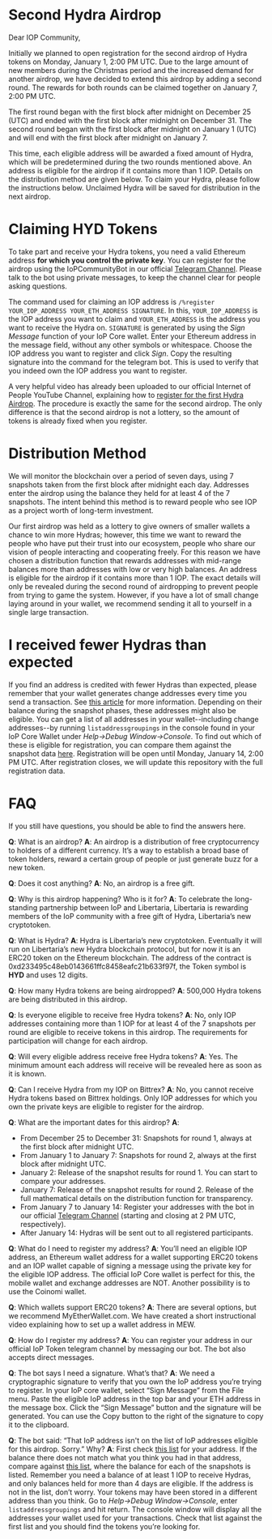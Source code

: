 Second Hydra Airdrop
====================

Dear IOP Community,

Initially we planned to open registration for the second airdrop of Hydra tokens on Monday, January 1, 2:00 PM UTC. Due to the large amount of new members during the Christmas period and the increased demand for another airdrop, we have decided to extend this airdrop by adding a second round. The rewards for both rounds can be claimed together on January 7, 2:00 PM UTC. 

The first round began with the first block after midnight on December 25 (UTC) and ended with the first block after midnight on December 31. The second round began with the first block after midnight on January 1 (UTC) and will end with the first block after midnight on January 7.

This time, each eligible address will be awarded a fixed amount of Hydra, which will be predetermined during the two rounds mentioned above. An address is eligible for the airdrop if it contains more than 1 IOP. Details on the distribution method are given below. To claim your Hydra, please follow the instructions below. Unclaimed Hydra will be saved for distribution in the next airdrop.

Claiming HYD Tokens
===================

To take part and receive your Hydra tokens, you need a valid Ethereum address **for which you control the private key**. You can register for the airdrop using the IoPCommunityBot in our official [Telegram Channel](https://t.me/IoPofficial). Please talk to the bot using private messages, to keep the channel clear for people asking questions. 

The command used for claiming an IOP address is `/%register YOUR_IOP_ADDRESS YOUR_ETH_ADDRESS SIGNATURE`. In this, `YOUR_IOP_ADDRESS` is the IOP address you want to claim and `YOUR_ETH_ADDRESS` is the address you want to receive the Hydra on. `SIGNATURE` is generated by using the *Sign Message* function of your IoP Core wallet. Enter your Ethereum address in the message field, without any other symbols or whitespace. Choose the IOP address you want to register and click *Sign*. Copy the resulting signature into the command for the telegram bot. This is used to verify that you indeed own the IOP address you want to register.

A very helpful video has already been uploaded to our official Internet of People YouTube Channel, explaining how to [register for the first Hydra Airdrop](https://youtu.be/hvMySKfQZ7Q). The procedure is exactly the same for the second airdrop. The only difference is that the second airdrop is not a lottery, so the amount of tokens is already fixed when you register.

Distribution Method
===================
We will monitor the blockchain over a period of seven days, using 7 snapshots taken from the first block after midnight each day. Addresses enter the airdrop using the balance they held for at least 4 of the 7 snapshots. The intent behind this method is to reward people who see IOP as a project worth of long-term investment.

Our first airdrop was held as a lottery to give owners of smaller wallets a chance to win more Hydras; however, this time we want to reward the people who have put their trust into our ecosystem, people who share our vision of people interacting and cooperating freely. For this reason we have chosen a distribution function that rewards addresses with mid-range balances more than addresses with low or very high balances. An address is eligible for the airdrop if it contains more than 1 IOP. The exact details will only be revealed during the second round of airdropping to prevent people from trying to game the system. However, if you have a lot of small change laying around in your wallet, we recommend sending it all to yourself in a single large transaction.

I received fewer Hydras than expected
=====================================

If you find an address is credited with fewer Hydras than expected, please remember that your wallet generates change addresses every time you send a transaction. See [this article](https://iop.global/change-addresses/) for more information. Depending on their balance during the snapshot phases, these addresses might also be eligible. You can get a list of all addresses in your wallet--including change addresses--by running `listaddressgroupings` in the console found in your IoP Core Wallet under *Help->Debug Window->Console*. To find out which of these is eligible for registration, you can compare them against the snapshot data [here](src/data/round1/balances_eligible.json). 
Registration will be open until Monday, January 14, 2:00 PM UTC. After registration closes, we will update this repository with the full registration data. 



# FAQ


If you still have questions, you should be able to find the answers here.

**Q**: What is an airdrop?
**A**: An airdrop is a distribution of free cryptocurrency to holders of a different currency. It’s a way to establish a broad base of token holders, reward a certain group of people or just generate buzz for a new token.

**Q**: Does it cost anything?
**A**: No, an airdrop is a free gift.

**Q**: Why is this airdrop happening? Who is it for?
**A**: To celebrate the long-standing partnership between IoP and Libertaria, Libertaria is rewarding members of the IoP community with a free gift of Hydra, Libertaria’s new cryptotoken.

**Q**: What is Hydra?
**A**: Hydra is Libertaria’s new cryptotoken. Eventually it will run on Libertaria’s new Hydra blockchain protocol, but for now it is an ERC20 token on the Ethereum blockchain. The address of the contract is 0xd233495c48eb0143661ffc8458eafc21b633f97f, the Token symbol is **HYD** and uses 12 digits.

**Q**: How many Hydra tokens are being airdropped?
**A**: 500,000 Hydra tokens are being distributed in this airdrop.

**Q**: Is everyone eligible to receive free Hydra tokens?
**A**: No, only IOP addresses containing more than 1 IOP for at least 4 of the 7 snapshots per round are eligible to receive tokens in this airdrop. The requirements for participation will change for each airdrop.

**Q**: Will every eligible address receive free Hydra tokens?
**A**: Yes. The minimum amount each address will receive will be revealed here as soon as it is known.

**Q**: Can I receive Hydra from my IOP on Bittrex?
**A**: No, you cannot receive Hydra tokens based on Bittrex holdings. Only IOP addresses for which you own the private keys are eligible to register for the airdrop.

**Q**: What are the important dates for this airdrop?
**A**: 
- From December 25 to December 31: Snapshots for round 1, always at the first block after midnight UTC.
- From January 1 to January 7: Snapshots for round 2, always at the first block after midnight UTC. 
- January 2: Release of the snapshot results for round 1. You can start to compare your addresses.
- January 7: Release of the snapshot results for round 2. Release of the full mathematical details on the distribution function for transparency.
- From January 7 to January 14: Register your addresses with the bot in our official [Telegram Channel](https://t.me/IoPofficial) (starting and closing at 2 PM UTC, respectively).
- After January 14: Hydras will be sent out to all registered participants.



**Q**: What do I need to register my address?
**A**: You’ll need an eligible IOP address, an Ethereum wallet address for a wallet supporting ERC20 tokens and an IOP wallet capable of signing a message using the private key for the eligible IOP address. The official IoP Core wallet is perfect for this, the mobile wallet and exchange addresses are NOT. Another possibility is to use the Coinomi wallet.

**Q**: Which wallets support ERC20 tokens?
**A**: There are several options, but we recommend MyEtherWallet.com. We have created a short instructional video explaining how to set up a wallet address in MEW.

**Q**: How do I register my address?
**A**: You can register your address in our official IoP Token telegram channel by messaging our bot. The bot also accepts direct messages.

**Q**: The bot says I need a signature. What’s that?
**A**: We need a cryptographic signature to verify that you own the IoP address you’re trying to register. In your IoP core wallet, select “Sign Message” from the File menu. Paste the eligible IoP address in the top bar and your ETH address in the message box. Click the “Sign Message” button and the signature will be generated. You can use the Copy button to the right of the signature to copy it to the clipboard.

**Q**: The bot said: “That IoP address isn't on the list of IoP addresses eligible for this airdrop. Sorry.” Why?
**A**: First check [this list](src/data/round1/balances_eligible.json) for your address. If the balance there does not match what you think you had in that address, compare against [this list](src/data/round1/all_balances_chronological.json), where the balance for each of the snapshots is listed. Remember you need a balance of at least 1 IOP to receive Hydras, and only balances held for more than 4 days are eligible. If the address is not in the list, don’t worry. Your tokens may have been stored in a different address than you think. Go to *Help->Debug Window->Console*, enter `listaddressgroupings` and hit return. The console window will display all the addresses your wallet used for your transactions. Check that list against the first list and you should find the tokens you’re looking for.

